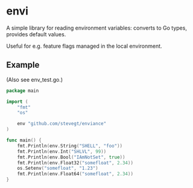 # envi

A simple library for reading environment variables: converts to Go
types, provides default values.  

Useful for e.g. feature flags managed in the local environment. 

## Example

(Also see env_test.go.)

```go
package main

import (
	"fmt"
	"os"

	env "github.com/stevegt/enviance"
)

func main() {
	fmt.Println(env.String("SHELL", "foo"))
	fmt.Println(env.Int("SHLVL", 99))
	fmt.Println(env.Bool("IAmNotSet", true))
	fmt.Println(env.Float32("somefloat", 2.34))
	os.Setenv("somefloat", "1.23")
	fmt.Println(env.Float64("somefloat", 2.34))
}
```
